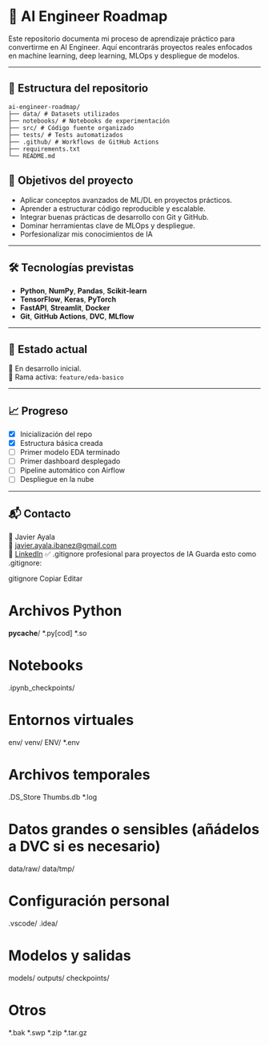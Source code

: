 # 🧠 AI Engineer Roadmap

Este repositorio documenta mi proceso de aprendizaje práctico para convertirme en AI Engineer. Aquí encontrarás proyectos reales enfocados en machine learning, deep learning, MLOps y despliegue de modelos.

---

## 📁 Estructura del repositorio
````
ai-engineer-roadmap/
├── data/ # Datasets utilizados
├── notebooks/ # Notebooks de experimentación
├── src/ # Código fuente organizado
├── tests/ # Tests automatizados
├── .github/ # Workflows de GitHub Actions
├── requirements.txt
└── README.md
````
## 🚀 Objetivos del proyecto

- Aplicar conceptos avanzados de ML/DL en proyectos prácticos.
- Aprender a estructurar código reproducible y escalable.
- Integrar buenas prácticas de desarrollo con Git y GitHub.
- Dominar herramientas clave de MLOps y despliegue.
- Porfesionalizar mis conocimientos de IA
---

## 🛠️ Tecnologías previstas

- **Python**, **NumPy**, **Pandas**, **Scikit-learn**
- **TensorFlow**, **Keras**, **PyTorch**
- **FastAPI**, **Streamlit**, **Docker**
- **Git**, **GitHub Actions**, **DVC**, **MLflow**

---

## 📌 Estado actual

🔄 En desarrollo inicial.  
📍 Rama activa: `feature/eda-basico`

---

## 📈 Progreso

- [x] Inicialización del repo
- [x] Estructura básica creada
- [ ] Primer modelo EDA terminado
- [ ] Primer dashboard desplegado
- [ ] Pipeline automático con Airflow
- [ ] Despliegue en la nube

---

## 📬 Contacto

👤 Javier Ayala  
📧 javier.ayala.ibanez@gmail.com  
🔗 [LinkedIn](https://www.linkedin.com/in/javier-ayala-i)
✅ .gitignore profesional para proyectos de IA
Guarda esto como .gitignore:

gitignore
Copiar
Editar
# Archivos Python
__pycache__/
*.py[cod]
*.so

# Notebooks
.ipynb_checkpoints/

# Entornos virtuales
env/
venv/
ENV/
*.env

# Archivos temporales
.DS_Store
Thumbs.db
*.log

# Datos grandes o sensibles (añádelos a DVC si es necesario)
data/raw/
data/tmp/

# Configuración personal
.vscode/
.idea/

# Modelos y salidas
models/
outputs/
checkpoints/

# Otros
*.bak
*.swp
*.zip
*.tar.gz
